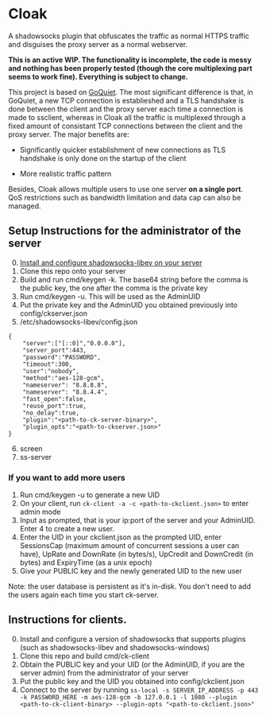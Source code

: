 # Cloak
A shadowsocks plugin that obfuscates the traffic as normal HTTPS traffic and disguises the proxy server as a normal webserver.

**This is an active WIP. The functionality is incomplete, the code is messy and nothing has been properly tested (though the core multiplexing part seems to work fine). Everything is subject to change.**

This project is based on [GoQuiet](https://github.com/cbeuw/GoQuiet). The most significant difference is that, in GoQuiet, a new TCP connection is establieshed and a TLS handshake is done between the client and the proxy server each time a connection is made to ssclient, whereas in Cloak all the traffic is multiplexed through a fixed amount of consistant TCP connections between the client and the proxy server. The major benefits are:

- Significantly quicker establishment of new connections as TLS handshake is only done on the startup of the client

- More realistic traffic pattern

Besides, Cloak allows multiple users to use one server **on a single port**. QoS restrictions such as bandwidth limitation and data cap can also be managed.

## Setup Instructions for the administrator of the server
0. [Install and configure shadowsocks-libev on your server](https://github.com/shadowsocks/shadowsocks-libev#installation)
1. Clone this repo onto your server
2. Build and run cmd/keygen -k. The base64 string before the comma is the public key, the one after the comma is the private key
3. Run cmd/keygen -u. This will be used as the AdminUID
4. Put the private key and the AdminUID you obtained previously into config/ckserver.json
5. /etc/shadowsocks-libev/config.json

```
{
    "server":["[::0]","0.0.0.0"],
    "server_port":443,
    "password":"PASSWORD",
    "timeout":300,
    "user":"nobody",
    "method":"aes-128-gcm",
    "nameserver": "8.8.8.8",
    "nameserver": "8.8.4.4",
    "fast_open":false,
    "reuse_port":true,
    "no_delay":true,
    "plugin":"<path-to-ck-server-binary>",
    "plugin_opts":"<path-to-ckserver.json>"
}
```

6. screen
7. ss-server
### If you want to add more users
1. Run cmd/keygen -u to generate a new UID
2. On your client, run `ck-client -a -c <path-to-ckclient.json>` to enter admin mode
3. Input as prompted, that is your ip:port of the server and your AdminUID. Enter 4 to create a new user.
4. Enter the UID in your ckclient.json as the prompted UID, enter SessionsCap (maximum amount of concurrent sessions a user can have), UpRate and DownRate (in bytes/s), UpCredit and DownCredit (in bytes) and ExpiryTime (as a unix epoch)
5. Give your PUBLIC key and the newly generated UID to the new user

Note: the user database is persistent as it's in-disk. You don't need to add the users again each time you start ck-server.

## Instructions for clients.
0. Install and configure a version of shadowsocks that supports plugins (such as shadowsocks-libev and shadowsocks-windows)
1. Clone this repo and build cmd/ck-client
2. Obtain the PUBLIC key and your UID (or the AdminUID, if you are the server admin) from the administrator of your server
3. Put the public key and the UID you obtained into config/ckclient.json
4. Connect to the server by running `ss-local -s SERVER_IP_ADDRESS -p 443 -k PASSWORD_HERE -m aes-128-gcm -b 127.0.0.1 -l 1080
 --plugin <path-to-ck-client-binary> --plugin-opts "<path-to-ckclient.json>"`
